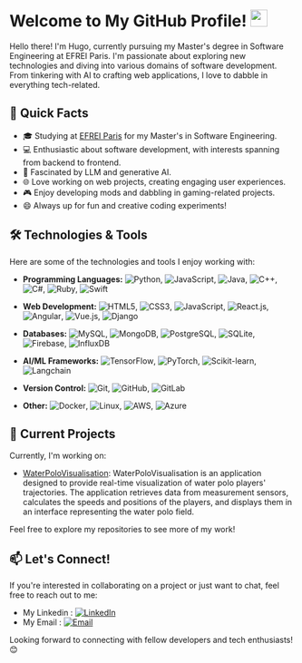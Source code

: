 # Welcome to My GitHub Profile! <img src="https://media.giphy.com/media/hvRJCLFzcasrR4ia7z/giphy.gif" width="30px"/>

Hello there!
I'm Hugo, currently pursuing my Master's degree in Software Engineering at EFREI Paris. I'm passionate about exploring new technologies and diving into various domains of software development. From tinkering with AI to crafting web applications, I love to dabble in everything tech-related.

## 🚀 Quick Facts

- 🎓 Studying at [EFREI Paris](https://www.efrei.fr/) for my Master's in Software Engineering.
- 💻 Enthusiastic about software development, with interests spanning from backend to frontend.
- 🤖 Fascinated by LLM and generative AI.
- 🌐 Love working on web projects, creating engaging user experiences.
- 🎮 Enjoy developing mods and dabbling in gaming-related projects.
- 😄 Always up for fun and creative coding experiments!

## 🛠️ Technologies & Tools

Here are some of the technologies and tools I enjoy working with:

- **Programming Languages:** ![Python](https://img.shields.io/badge/-Python-3776AB?style=flat-square&logo=python&logoColor=white), ![JavaScript](https://img.shields.io/badge/-JavaScript-F7DF1E?style=flat-square&logo=javascript&logoColor=black), ![Java](https://img.shields.io/badge/-Java-007396?style=flat-square&logo=java&logoColor=white), ![C++](https://img.shields.io/badge/-C++-00599C?style=flat-square&logo=c%2B%2B&logoColor=white), ![C#](https://img.shields.io/badge/-C%23-239120?style=flat-square&logo=c-sharp&logoColor=white), ![Ruby](https://img.shields.io/badge/-Ruby-CC342D?style=flat-square&logo=ruby&logoColor=white), ![Swift](https://img.shields.io/badge/-Swift-FA7343?style=flat-square&logo=swift&logoColor=white)

- **Web Development:** ![HTML5](https://img.shields.io/badge/-HTML5-E34F26?style=flat-square&logo=html5&logoColor=white), ![CSS3](https://img.shields.io/badge/-CSS3-1572B6?style=flat-square&logo=css3&logoColor=white), ![JavaScript](https://img.shields.io/badge/-JavaScript-F7DF1E?style=flat-square&logo=javascript&logoColor=black), ![React.js](https://img.shields.io/badge/-React.js-61DAFB?style=flat-square&logo=react&logoColor=white), ![Angular](https://img.shields.io/badge/-Angular-DD0031?style=flat-square&logo=angular&logoColor=white), ![Vue.js](https://img.shields.io/badge/-Vue.js-4FC08D?style=flat-square&logo=vue.js&logoColor=white), ![Django](https://img.shields.io/badge/-Django-092E20?style=flat-square&logo=django&logoColor=white)

- **Databases:** ![MySQL](https://img.shields.io/badge/-MySQL-4479A1?style=flat-square&logo=mysql&logoColor=white), ![MongoDB](https://img.shields.io/badge/-MongoDB-47A248?style=flat-square&logo=mongodb&logoColor=white), ![PostgreSQL](https://img.shields.io/badge/-PostgreSQL-336791?style=flat-square&logo=postgresql&logoColor=white), ![SQLite](https://img.shields.io/badge/-SQLite-003B57?style=flat-square&logo=sqlite&logoColor=white), ![Firebase](https://img.shields.io/badge/-Firebase-FFCA28?style=flat-square&logo=firebase&logoColor=black), ![InfluxDB](https://img.shields.io/badge/-InfluxDB-22ADF6?style=flat-square&logo=influxdb&logoColor=white)

- **AI/ML Frameworks:** ![TensorFlow](https://img.shields.io/badge/-TensorFlow-FF6F00?style=flat-square&logo=tensorflow&logoColor=white), ![PyTorch](https://img.shields.io/badge/-PyTorch-EE4C2C?style=flat-square&logo=pytorch&logoColor=white), ![Scikit-learn](https://img.shields.io/badge/-Scikit--learn-F7931E?style=flat-square&logo=scikit-learn&logoColor=white), ![Langchain](https://img.shields.io/badge/-Langchain-333333?style=flat-square)


- **Version Control:** ![Git](https://img.shields.io/badge/-Git-F05032?style=flat-square&logo=git&logoColor=white), ![GitHub](https://img.shields.io/badge/-GitHub-181717?style=flat-square&logo=github&logoColor=white), ![GitLab](https://img.shields.io/badge/-GitLab-FCA121?style=flat-square&logo=gitlab&logoColor=white)

- **Other:** ![Docker](https://img.shields.io/badge/-Docker-2496ED?style=flat-square&logo=docker&logoColor=white), ![Linux](https://img.shields.io/badge/-Linux-FCC624?style=flat-square&logo=linux&logoColor=black), ![AWS](https://img.shields.io/badge/-AWS-232F3E?style=flat-square&logo=amazon-aws&logoColor=white), ![Azure](https://img.shields.io/badge/-Azure-0089D6?style=flat-square&logo=microsoft-azure&logoColor=white)


## 🌱 Current Projects

Currently, I'm working on:

- [WaterPoloVisualisation]([link-to-project-1](https://github.com/PaladinSkyland/WaterPoloVisualisation)): WaterPoloVisualisation is an application designed to provide real-time visualization of water polo players' trajectories. The application retrieves data from measurement sensors, calculates the speeds and positions of the players, and displays them in an interface representing the water polo field.

Feel free to explore my repositories to see more of my work!

## 📫 Let's Connect!

If you're interested in collaborating on a project or just want to chat, feel free to reach out to me:

- My Linkedin : [![LinkedIn](https://img.shields.io/badge/-LinkedIn-0077B5?style=flat-square&logo=linkedin&logoColor=white)](https://www.linkedin.com/in/hugo-parmentier-2837b71b6/)
- My Email    : [![Email](https://img.shields.io/badge/-Email-D14836?style=flat-square&logo=gmail&logoColor=white)](mailto:hugo.parmentier@efrei.net)

Looking forward to connecting with fellow developers and tech enthusiasts! 😊
